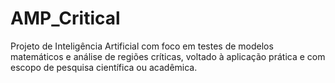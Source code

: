 # AMP_Critical
Projeto de Inteligência Artificial com foco em testes de modelos matemáticos e análise de regiões críticas, voltado à aplicação prática e com escopo de pesquisa científica ou acadêmica.

